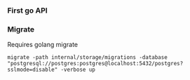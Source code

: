 ### First go API

### Migrate

Requires golang migrate

```
migrate -path internal/storage/migrations -database "postgresql://postgres:postgres@localhost:5432/postgres?sslmode=disable" -verbose up
```
